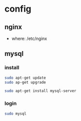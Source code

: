 # config

## nginx
+ where: /etc/nginx

## mysql
### install
``` bash
sudo apt-get update
sudo ap-get upgrade
```

``` bash
sudo apt-get install mysql-server
```

### login
``` bash
sudo mysql
```
